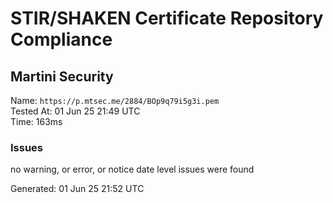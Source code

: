 # STIR/SHAKEN Certificate Repository Compliance

## Martini Security

Name: `https://p.mtsec.me/2884/BOp9q79i5g3i.pem`\
Tested At: 01 Jun 25 21:49 UTC\
Time: 163ms

### Issues

no warning, or error, or notice date level issues were found

Generated: 01 Jun 25 21:52 UTC